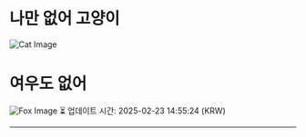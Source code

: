 
# 나만 없어 고양이

![Cat Image](https://cdn2.thecatapi.com/images/ck1.jpg)

# 여우도 없어
![Fox Image](https://randomfox.ca/images/123.jpg)
⏳ 업데이트 시간: 2025-02-23 14:55:24 (KRW)

---
